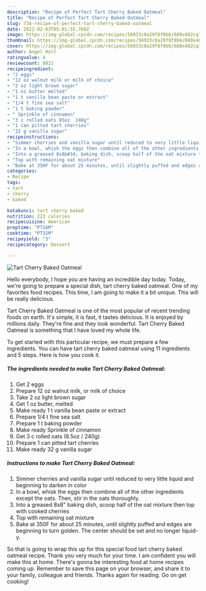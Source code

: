 ```yaml
---
description: "Recipe of Perfect Tart Cherry Baked Oatmeal"
title: "Recipe of Perfect Tart Cherry Baked Oatmeal"
slug: 734-recipe-of-perfect-tart-cherry-baked-oatmeal
date: 2022-02-03T05:01:55.760Z
image: https://img-global.cpcdn.com/recipes/56933c0a29f8f8b6/680x482cq70/tart-cherry-baked-oatmeal-recipe-main-photo.jpg
thumbnail: https://img-global.cpcdn.com/recipes/56933c0a29f8f8b6/680x482cq70/tart-cherry-baked-oatmeal-recipe-main-photo.jpg
cover: https://img-global.cpcdn.com/recipes/56933c0a29f8f8b6/680x482cq70/tart-cherry-baked-oatmeal-recipe-main-photo.jpg
author: Angel Holt
ratingvalue: 4
reviewcount: 8821
recipeingredient:
- "2 eggs"
- "12 oz walnut milk or milk of choice"
- "2 oz light brown sugar"
- "1 oz butter melted"
- "1 t vanilla bean paste or extract"
- "1/4 t fine sea salt"
- "1 t baking powder"
- " Sprinkle of cinnamon"
- "3 c rolled oats 85oz  240g"
- "1 can pitted tart cherries"
- "32 g vanilla sugar"
recipeinstructions:
- "Simmer cherries and vanilla sugar until reduced to very little liquid and beginning to darken in color"
- "In a bowl, whisk the eggs then combine all of the other ingredients except the oats. Then, stir in the oats thoroughly."
- "Into a greased 8x8&#34; baking dish, scoop half of the oat mixture then top with cooked cherries"
- "Top with remaining oat mixture"
- "Bake at 350F for about 25 minutes, until slightly puffed and edges are beginning to turn golden. The center should be set and no longer liquid-y."
categories:
- Recipe
tags:
- tart
- cherry
- baked

katakunci: tart cherry baked 
nutrition: 223 calories
recipecuisine: American
preptime: "PT16M"
cooktime: "PT32M"
recipeyield: "3"
recipecategory: Dessert

---
```



![Tart Cherry Baked Oatmeal](https://img-global.cpcdn.com/recipes/56933c0a29f8f8b6/680x482cq70/tart-cherry-baked-oatmeal-recipe-main-photo.jpg)

Hello everybody, I hope you are having an incredible day today. Today, we're going to prepare a special dish, tart cherry baked oatmeal. One of my favorites food recipes. This time, I am going to make it a bit unique. This will be really delicious.

Tart Cherry Baked Oatmeal is one of the most popular of recent trending foods on earth. It's simple, it is fast, it tastes delicious. It is enjoyed by millions daily. They're fine and they look wonderful. Tart Cherry Baked Oatmeal is something that I have loved my whole life.




To get started with this particular recipe, we must prepare a few ingredients. You can have tart cherry baked oatmeal using 11 ingredients and 5 steps. Here is how you cook it.

<!--inarticleads1-->

##### The ingredients needed to make Tart Cherry Baked Oatmeal:

1. Get 2 eggs
1. Prepare 12 oz walnut milk, or milk of choice
1. Take 2 oz light brown sugar
1. Get 1 oz butter, melted
1. Make ready 1 t vanilla bean paste or extract
1. Prepare 1/4 t fine sea salt
1. Prepare 1 t baking powder
1. Make ready  Sprinkle of cinnamon
1. Get 3 c rolled oats (8.5oz / 240g)
1. Prepare 1 can pitted tart cherries
1. Make ready 32 g vanilla sugar




<!--inarticleads2-->

##### Instructions to make Tart Cherry Baked Oatmeal:

1. Simmer cherries and vanilla sugar until reduced to very little liquid and beginning to darken in color
1. In a bowl, whisk the eggs then combine all of the other ingredients except the oats. Then, stir in the oats thoroughly.
1. Into a greased 8x8&#34; baking dish, scoop half of the oat mixture then top with cooked cherries
1. Top with remaining oat mixture
1. Bake at 350F for about 25 minutes, until slightly puffed and edges are beginning to turn golden. The center should be set and no longer liquid-y.




So that is going to wrap this up for this special food tart cherry baked oatmeal recipe. Thank you very much for your time. I am confident you will make this at home. There's gonna be interesting food at home recipes coming up. Remember to save this page on your browser, and share it to your family, colleague and friends. Thanks again for reading. Go on get cooking!
